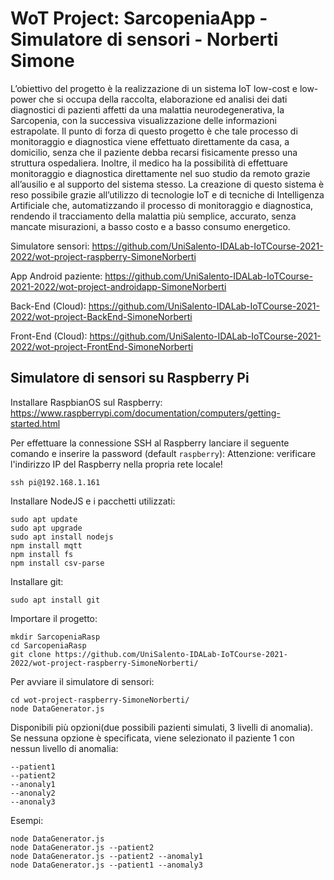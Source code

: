 # WoT Project: SarcopeniaApp - Simulatore di sensori - Norberti Simone

L’obiettivo del progetto è la realizzazione di un sistema IoT low-cost e low-power che si occupa della raccolta, elaborazione ed analisi dei dati diagnostici di pazienti affetti da una malattia neurodegenerativa, la Sarcopenia, con la successiva visualizzazione delle informazioni estrapolate. Il punto di forza di questo progetto è che tale processo di monitoraggio e diagnostica viene effettuato direttamente da casa, a domicilio, senza che il paziente debba recarsi fisicamente presso una struttura ospedaliera. Inoltre, il medico ha la possibilità di effettuare monitoraggio e diagnostica direttamente nel suo studio da remoto grazie all’ausilio e al supporto del sistema stesso. La creazione di questo sistema è reso possibile grazie all’utilizzo di tecnologie IoT e di tecniche di Intelligenza Artificiale che, automatizzando il processo di monitoraggio e diagnostica, rendendo il tracciamento della malattia più semplice, accurato, senza mancate misurazioni, a basso costo e a basso consumo energetico.

Simulatore sensori: https://github.com/UniSalento-IDALab-IoTCourse-2021-2022/wot-project-raspberry-SimoneNorberti

App Android paziente: https://github.com/UniSalento-IDALab-IoTCourse-2021-2022/wot-project-androidapp-SimoneNorberti

Back-End (Cloud): https://github.com/UniSalento-IDALab-IoTCourse-2021-2022/wot-project-BackEnd-SimoneNorberti

Front-End (Cloud): https://github.com/UniSalento-IDALab-IoTCourse-2021-2022/wot-project-FrontEnd-SimoneNorberti


## Simulatore di sensori su Raspberry Pi

Installare RaspbianOS sul Raspberry:
https://www.raspberrypi.com/documentation/computers/getting-started.html

Per effettuare la connessione SSH al Raspberry lanciare il seguente comando e inserire la password (default ```raspberry```):
Attenzione: verificare l'indirizzo IP del Raspberry nella propria rete locale!
```
ssh pi@192.168.1.161
```

Installare NodeJS e i pacchetti utilizzati:
```
sudo apt update
sudo apt upgrade
sudo apt install nodejs
npm install mqtt
npm install fs
npm install csv-parse
```
Installare git:
```
sudo apt install git
```
Importare il progetto:
```
mkdir SarcopeniaRasp
cd SarcopeniaRasp
git clone https://github.com/UniSalento-IDALab-IoTCourse-2021-2022/wot-project-raspberry-SimoneNorberti/  
```
Per avviare il simulatore di sensori:
```
cd wot-project-raspberry-SimoneNorberti/
node DataGenerator.js 
```
Disponibili più opzioni(due possibili pazienti simulati, 3 livelli di anomalia). Se nessuna opzione è specificata, viene selezionato il paziente 1 con nessun livello di anomalia:
```
--patient1
--patient2
--anonaly1
--anonaly2
--anonaly3
```

Esempi:
```
node DataGenerator.js 
node DataGenerator.js --patient2
node DataGenerator.js --patient2 --anomaly1
node DataGenerator.js --patient1 --anomaly3
```
